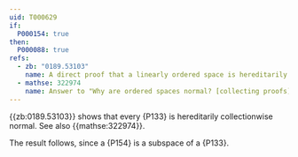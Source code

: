 ```yaml
---
uid: T000629
if:
  P000154: true
then:
  P000088: true
refs:
  - zb: "0189.53103"
    name: A direct proof that a linearly ordered space is hereditarily collectionwise normal (Steen)
  - mathse: 322974
    name: Answer to "Why are ordered spaces normal? [collecting proofs]"
---
```


{{zb:0189.53103}} shows that every {P133} is hereditarily collectionwise normal.
See also {{mathse:322974}}.

The result follows, since a {P154} is a subspace of a {P133}.
